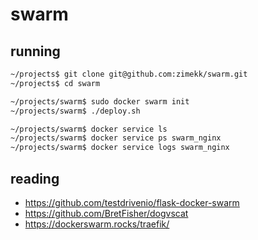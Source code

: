 # swarm

## running

```sh
~/projects$ git clone git@github.com:zimekk/swarm.git
~/projects$ cd swarm
```

```sh
~/projects/swarm$ sudo docker swarm init
~/projects/swarm$ ./deploy.sh
```

```sh
~/projects/swarm$ docker service ls
~/projects/swarm$ docker service ps swarm_nginx
~/projects/swarm$ docker service logs swarm_nginx
```

## reading

- https://github.com/testdrivenio/flask-docker-swarm
- https://github.com/BretFisher/dogvscat
- https://dockerswarm.rocks/traefik/
